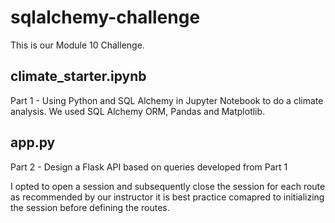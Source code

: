 # sqlalchemy-challenge

This is our Module 10 Challenge.


## climate_starter.ipynb ##
Part 1 - Using Python and SQL Alchemy in Jupyter Notebook to do a climate analysis. We used SQL Alchemy ORM, Pandas and Matplotlib.

## app.py ##
Part 2 - Design a Flask API based on queries developed from Part 1

I opted to open a session and subsequently close the session for each route as recommended by our instructor it is best practice comapred to initializing the session before defining the routes.
